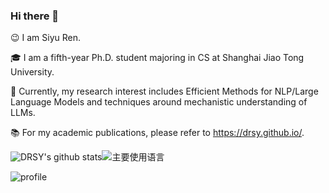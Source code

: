 ### Hi there 👋

😉 I am Siyu Ren.

🎓 I am a fifth-year Ph.D. student majoring in CS at Shanghai Jiao Tong University. 

🔎 Currently, my research interest includes Efficient Methods for NLP/Large Language Models and techniques around mechanistic understanding of LLMs.

📚 For my academic publications, please refer to https://drsy.github.io/.

![DRSY's github stats](https://github-readme-stats.vercel.app/api?username=eryajf&hide_title=false&hide_border=true&show_icons=true&include_all_commits=true&line_height=20&bg_color=0,EC6C6C,FFD479,FFFC79,73FA79&theme=graywhite&locale=cn)![主要使用语言](https://github-readme-stats.vercel.app/api/top-langs/?username=eryajf&hide_title=false&hide_border=true&layout=compact&bg_color=0,73FA79,73FDFF,D783FF&theme=graywhite&locale=cn)

![profile](https://github-profile-trophy.vercel.app/?username=eryajf&theme=algolia&column=8)
